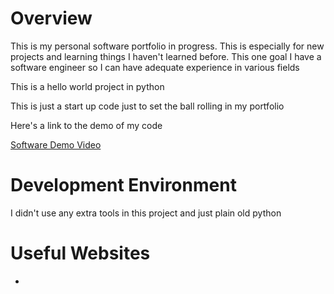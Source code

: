 # Overview
This is my personal software portfolio in progress. This is especially for new projects and learning things I haven't learned before. This one goal I have a software engineer so I can have adequate experience in various fields

This is a hello world project in python

This is just a start up code just to set the ball rolling in my portfolio

Here's a link to the demo of my code

[Software Demo Video](http://youtube.link.goes.here)

# Development Environment

I didn't use any extra tools in this project and just plain old python

# Useful Websites

-

